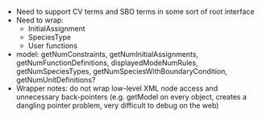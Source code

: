 * Need to support CV terms and SBO terms in some sort of root interface
* Need to wrap:
  * InitialAssignment
  * SpeciesType
  * User functions
* model: getNumConstraints, getNumInitialAssignments, getNumFunctionDefinitions, displayedModeNumRules, getNumSpeciesTypes, getNumSpeciesWithBoundaryCondition, getNumUnitDefinitions?
* Wrapper notes: do not wrap low-level XML node access and unnecessary back-pointers (e.g. getModel on every object, creates a dangling pointer problem, very difficult to debug on the web)
